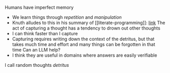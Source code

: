 Humans have imperfect memory
- We learn things through _repetition_ and _manipulation_
- Knuth alludes to this in his summary of [[literate-programming]]: [link](https://www.youtube.com/watch?v=Mr3WTR0a5SM)
The act of capturing a thought has a tendency to drown out other thoughts
- I can think faster than I capture
- Capturing requires writing down the context of the detritus, but that takes much time and effort and many things can be forgotten in that time
Can an LLM help?
- I think they are useful in domains where answers are easily verifiable

I call random thoughts _detritus_
